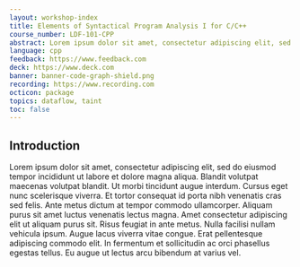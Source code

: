 ```yaml
---
layout: workshop-index
title: Elements of Syntactical Program Analysis I for C/C++
course_number: LDF-101-CPP 
abstract: Lorem ipsum dolor sit amet, consectetur adipiscing elit, sed do eiusmod tempor incididunt ut labore et dolore magna aliqua. Blandit volutpat maecenas volutpat blandit. Ut morbi tincidunt augue interdum. Cursus eget nunc scelerisque viverra. Et tortor consequat id porta nibh venenatis cras sed felis. Ante metus dictum at tempor commodo ullamcorper. Aliquam purus sit amet luctus venenatis lectus magna. 
language: cpp
feedback: https://www.feedback.com
deck: https://www.deck.com
banner: banner-code-graph-shield.png
recording: https://www.recording.com
octicon: package
topics: dataflow, taint
toc: false
---
```


## Introduction

Lorem ipsum dolor sit amet, consectetur adipiscing elit, sed do eiusmod tempor incididunt ut labore et dolore magna aliqua. Blandit volutpat maecenas volutpat blandit. Ut morbi tincidunt augue interdum. Cursus eget nunc scelerisque viverra. Et tortor consequat id porta nibh venenatis cras sed felis. Ante metus dictum at tempor commodo ullamcorper. Aliquam purus sit amet luctus venenatis lectus magna. Amet consectetur adipiscing elit ut aliquam purus sit. Risus feugiat in ante metus. Nulla facilisi nullam vehicula ipsum. Augue lacus viverra vitae congue. Erat pellentesque adipiscing commodo elit. In fermentum et sollicitudin ac orci phasellus egestas tellus. Eu augue ut lectus arcu bibendum at varius vel.
